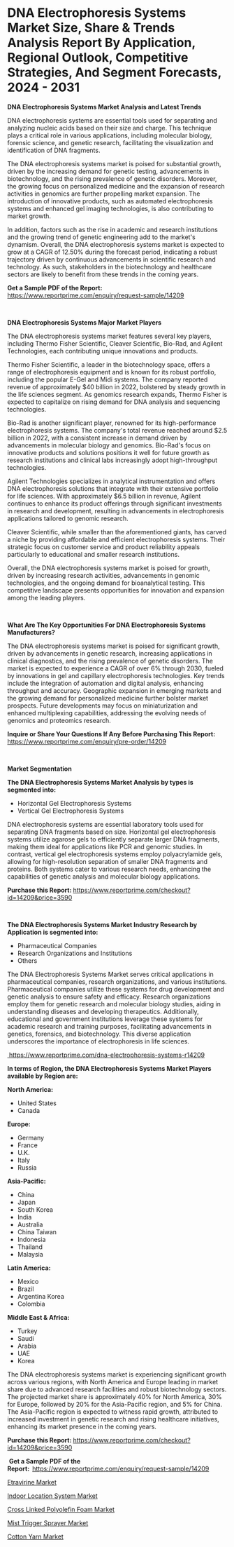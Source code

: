 <p><h1>DNA Electrophoresis Systems Market Size, Share & Trends Analysis Report By Application, Regional Outlook, Competitive Strategies, And Segment Forecasts, 2024 - 2031</h1></p><p><strong>DNA Electrophoresis Systems Market Analysis and Latest Trends</strong></p>
<p><p>DNA electrophoresis systems are essential tools used for separating and analyzing nucleic acids based on their size and charge. This technique plays a critical role in various applications, including molecular biology, forensic science, and genetic research, facilitating the visualization and identification of DNA fragments. </p><p>The DNA electrophoresis systems market is poised for substantial growth, driven by the increasing demand for genetic testing, advancements in biotechnology, and the rising prevalence of genetic disorders. Moreover, the growing focus on personalized medicine and the expansion of research activities in genomics are further propelling market expansion. The introduction of innovative products, such as automated electrophoresis systems and enhanced gel imaging technologies, is also contributing to market growth. </p><p>In addition, factors such as the rise in academic and research institutions and the growing trend of genetic engineering add to the market's dynamism. Overall, the DNA electrophoresis systems market is expected to grow at a CAGR of 12.50% during the forecast period, indicating a robust trajectory driven by continuous advancements in scientific research and technology. As such, stakeholders in the biotechnology and healthcare sectors are likely to benefit from these trends in the coming years.</p></p>
<p><strong>Get a Sample PDF of the Report:&nbsp;</strong> <a href="https://www.reportprime.com/enquiry/request-sample/14209">https://www.reportprime.com/enquiry/request-sample/14209</a></p>
<p>&nbsp;</p>
<p><strong>DNA Electrophoresis Systems Major Market Players</strong></p>
<p><p>The DNA electrophoresis systems market features several key players, including Thermo Fisher Scientific, Cleaver Scientific, Bio-Rad, and Agilent Technologies, each contributing unique innovations and products. </p><p>Thermo Fisher Scientific, a leader in the biotechnology space, offers a range of electrophoresis equipment and is known for its robust portfolio, including the popular E-Gel and Midi systems. The company reported revenue of approximately $40 billion in 2022, bolstered by steady growth in the life sciences segment. As genomics research expands, Thermo Fisher is expected to capitalize on rising demand for DNA analysis and sequencing technologies.</p><p>Bio-Rad is another significant player, renowned for its high-performance electrophoresis systems. The company's total revenue reached around $2.5 billion in 2022, with a consistent increase in demand driven by advancements in molecular biology and genomics. Bio-Rad's focus on innovative products and solutions positions it well for future growth as research institutions and clinical labs increasingly adopt high-throughput technologies.</p><p>Agilent Technologies specializes in analytical instrumentation and offers DNA electrophoresis solutions that integrate with their extensive portfolio for life sciences. With approximately $6.5 billion in revenue, Agilent continues to enhance its product offerings through significant investments in research and development, resulting in advancements in electrophoresis applications tailored to genomic research.</p><p>Cleaver Scientific, while smaller than the aforementioned giants, has carved a niche by providing affordable and efficient electrophoresis systems. Their strategic focus on customer service and product reliability appeals particularly to educational and smaller research institutions.</p><p>Overall, the DNA electrophoresis systems market is poised for growth, driven by increasing research activities, advancements in genomic technologies, and the ongoing demand for bioanalytical testing. This competitive landscape presents opportunities for innovation and expansion among the leading players.</p></p>
<p>&nbsp;</p>
<p><strong>What Are The Key Opportunities For DNA Electrophoresis Systems Manufacturers?</strong></p>
<p><p>The DNA electrophoresis systems market is poised for significant growth, driven by advancements in genetic research, increasing applications in clinical diagnostics, and the rising prevalence of genetic disorders. The market is expected to experience a CAGR of over 6% through 2030, fueled by innovations in gel and capillary electrophoresis technologies. Key trends include the integration of automation and digital analysis, enhancing throughput and accuracy. Geographic expansion in emerging markets and the growing demand for personalized medicine further bolster market prospects. Future developments may focus on miniaturization and enhanced multiplexing capabilities, addressing the evolving needs of genomics and proteomics research.</p></p>
<p><strong>Inquire or Share Your Questions If Any Before Purchasing This Report:</strong> <a href="https://www.reportprime.com/enquiry/pre-order/14209">https://www.reportprime.com/enquiry/pre-order/14209</a></p>
<p>&nbsp;</p>
<p><strong>Market Segmentation</strong></p>
<p><strong>The DNA Electrophoresis Systems Market Analysis by types is segmented into:</strong></p>
<p><ul><li>Horizontal Gel Electrophoresis Systems</li><li>Vertical Gel Electrophoresis Systems</li></ul></p>
<p><p>DNA electrophoresis systems are essential laboratory tools used for separating DNA fragments based on size. Horizontal gel electrophoresis systems utilize agarose gels to efficiently separate larger DNA fragments, making them ideal for applications like PCR and genomic studies. In contrast, vertical gel electrophoresis systems employ polyacrylamide gels, allowing for high-resolution separation of smaller DNA fragments and proteins. Both systems cater to various research needs, enhancing the capabilities of genetic analysis and molecular biology applications.</p></p>
<p><strong>Purchase this Report:&nbsp;</strong><a href="https://www.reportprime.com/checkout?id=14209&price=3590">https://www.reportprime.com/checkout?id=14209&price=3590</a></p>
<p>&nbsp;</p>
<p><strong>The DNA Electrophoresis Systems Market Industry Research by Application is segmented into:</strong></p>
<p><ul><li>Pharmaceutical Companies</li><li>Research Organizations and Institutions</li><li>Others</li></ul></p>
<p><p>The DNA Electrophoresis Systems Market serves critical applications in pharmaceutical companies, research organizations, and various institutions. Pharmaceutical companies utilize these systems for drug development and genetic analysis to ensure safety and efficacy. Research organizations employ them for genetic research and molecular biology studies, aiding in understanding diseases and developing therapeutics. Additionally, educational and government institutions leverage these systems for academic research and training purposes, facilitating advancements in genetics, forensics, and biotechnology. This diverse application underscores the importance of electrophoresis in life sciences.</p></p>
<p><a href="https://www.reportprime.com/dna-electrophoresis-systems-r14209">&nbsp;https://www.reportprime.com/dna-electrophoresis-systems-r14209</a></p>
<p><strong>In terms of Region, the DNA Electrophoresis Systems Market Players available by Region are:</strong></p>
<p>
    <p> <strong> North America: </strong>
        <ul>
            <li>United States</li>
            <li>Canada</li>
        </ul>
        </p> 
    <p> <strong> Europe: </strong>
        <ul>
            <li>Germany</li>
            <li>France</li>
            <li>U.K.</li>
            <li>Italy</li>
            <li>Russia</li>
        </ul>
        </p> 
    <p> <strong> Asia-Pacific: </strong>
        <ul>
            <li>China</li>
            <li>Japan</li>
            <li>South Korea</li>
            <li>India</li>
            <li>Australia</li>
            <li>China Taiwan</li>
            <li>Indonesia</li>
            <li>Thailand</li>
            <li>Malaysia</li>
        </ul>
        </p> 
    <p> <strong> Latin America: </strong>
        <ul>
            <li>Mexico</li>
            <li>Brazil</li>
            <li>Argentina Korea</li>
            <li>Colombia</li>
        </ul>
        </p> 
    <p> <strong> Middle East & Africa: </strong>
        <ul>
            <li>Turkey</li>
            <li>Saudi</li>
            <li>Arabia</li>
            <li>UAE</li>
            <li>Korea</li>
        </ul>
    </p>
    </p>
<p><p>The DNA electrophoresis systems market is experiencing significant growth across various regions, with North America and Europe leading in market share due to advanced research facilities and robust biotechnology sectors. The projected market share is approximately 40% for North America, 30% for Europe, followed by 20% for the Asia-Pacific region, and 5% for China. The Asia-Pacific region is expected to witness rapid growth, attributed to increased investment in genetic research and rising healthcare initiatives, enhancing its market presence in the coming years.</p></p>
<p><strong>Purchase this Report: </strong><a href="https://www.reportprime.com/checkout?id=14209&price=3590">https://www.reportprime.com/checkout?id=14209&price=3590</a></p>
<p>&nbsp;<strong>Get a Sample PDF of the Report:&nbsp;&nbsp;</strong><a href="https://www.reportprime.com/enquiry/request-sample/14209">https://www.reportprime.com/enquiry/request-sample/14209</a></p>
<p><strong></strong></p>
<p><p><a href="https://github.com/SanjidaMahmud54/Market-Research-Report-List-1/blob/main/etravirine-market.md">Etravirine Market</a></p><p><a href="https://www.linkedin.com/pulse/analyzing-key-drivers-indoor-location-system-market-trends-future-wx1pf?trackingId=YwVz8KpBRNG6hXw3HhamMA%3D%3D">Indoor Location System Market</a></p><p><a href="https://issuu.com/reportprime-2/docs/cross-linked-polyolefin-foam-market_0a34167a915c34">Cross Linked Polyolefin Foam Market</a></p><p><a href="https://medium.com/@jackiegrady1910/the-mist-trigger-sprayer-market-research-report-provides-an-in-depth-and-up-to-date-analysis-of-17db33aa74c8">Mist Trigger Sprayer Market</a></p><p><a href="https://issuu.com/reportprime-2/docs/cotton-yarn-market-size-2030.pptx_9781c6deaf5e6a">Cotton Yarn Market</a></p></p>